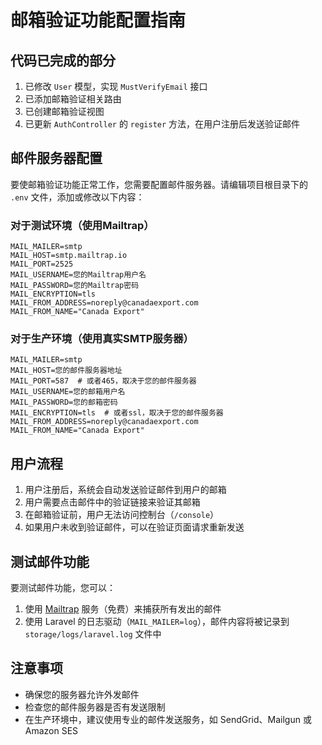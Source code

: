 # 邮箱验证功能配置指南

## 代码已完成的部分

1. 已修改 `User` 模型，实现 `MustVerifyEmail` 接口
2. 已添加邮箱验证相关路由
3. 已创建邮箱验证视图
4. 已更新 `AuthController` 的 `register` 方法，在用户注册后发送验证邮件

## 邮件服务器配置

要使邮箱验证功能正常工作，您需要配置邮件服务器。请编辑项目根目录下的 `.env` 文件，添加或修改以下内容：

### 对于测试环境（使用Mailtrap）

```
MAIL_MAILER=smtp
MAIL_HOST=smtp.mailtrap.io
MAIL_PORT=2525
MAIL_USERNAME=您的Mailtrap用户名
MAIL_PASSWORD=您的Mailtrap密码
MAIL_ENCRYPTION=tls
MAIL_FROM_ADDRESS=noreply@canadaexport.com
MAIL_FROM_NAME="Canada Export"
```

### 对于生产环境（使用真实SMTP服务器）

```
MAIL_MAILER=smtp
MAIL_HOST=您的邮件服务器地址
MAIL_PORT=587  # 或者465，取决于您的邮件服务器
MAIL_USERNAME=您的邮箱用户名
MAIL_PASSWORD=您的邮箱密码
MAIL_ENCRYPTION=tls  # 或者ssl，取决于您的邮件服务器
MAIL_FROM_ADDRESS=noreply@canadaexport.com
MAIL_FROM_NAME="Canada Export"
```

## 用户流程

1. 用户注册后，系统会自动发送验证邮件到用户的邮箱
2. 用户需要点击邮件中的验证链接来验证其邮箱
3. 在邮箱验证前，用户无法访问控制台（`/console`）
4. 如果用户未收到验证邮件，可以在验证页面请求重新发送

## 测试邮件功能

要测试邮件功能，您可以：

1. 使用 [Mailtrap](https://mailtrap.io/) 服务（免费）来捕获所有发出的邮件
2. 使用 Laravel 的日志驱动（`MAIL_MAILER=log`），邮件内容将被记录到 `storage/logs/laravel.log` 文件中

## 注意事项

- 确保您的服务器允许外发邮件
- 检查您的邮件服务器是否有发送限制
- 在生产环境中，建议使用专业的邮件发送服务，如 SendGrid、Mailgun 或 Amazon SES 